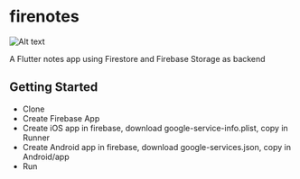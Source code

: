 # firenotes

![Alt text](./prmo.png?raw=true "firenotes app")

A Flutter notes app using Firestore and Firebase Storage as backend

## Getting Started

- Clone
- Create Firebase App
- Create iOS app in firebase, download google-service-info.plist, copy in Runner
- Create Android app in firebase, download google-services.json, copy in Android/app
- Run
